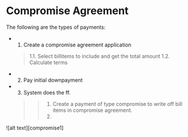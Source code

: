 <style>
.table1 th:first-child  {
	width: 100px;
}
.table1 td {
	vertical-align: top;
	font-size:11px;
}
</style>

# Compromise Agreement #

The following are the types of payments:
- 1. Create a compromise agreement application
	> 	1.1. Select billitems to include and get the total amount
	>  1.2. Calculate terms 
- 2. Pay initial downpayment  
- 3. System does the ff. 
	>> 1. Create a payment of type compromise to write off bill items in compromise agreement. 
	>> 2. 



![alt text][compromise1]

[create1]: ./images/bill/create1.png
[create2]: ./images/bill/create2.png
[create3]: ./images/bill/create3.png
[create4]: ./images/bill/create4.png


